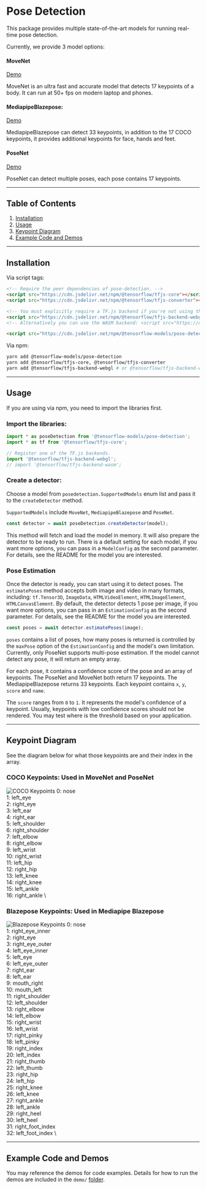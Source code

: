 # Pose Detection

This package provides multiple state-of-the-art models for running real-time pose detection.

Currently, we provide 3 model options:

#### MoveNet
[Demo](https://storage.googleapis.com/tfjs-models/demos/pose-detection/index.html?model=movenet)

MoveNet is an ultra fast and accurate model that detects 17 keypoints of a body.
It can run at 50+ fps on modern laptop and phones.

#### MediapipeBlazepose:
[Demo](https://storage.googleapis.com/tfjs-models/demos/pose-detection/index.html?model=blazepose)

MediapipeBlazepose can detect 33 keypoints, in addition to the 17 COCO keypoints,
it provides additional keypoints for face, hands and feet.

#### PoseNet
[Demo](https://storage.googleapis.com/tfjs-models/demos/pose-detection/index.html?model=posenet)

PoseNet can detect multiple poses, each pose contains 17 keypoints.

-------------------------------------------------------------------------------
## Table of Contents
1. [Installation](#installation)
2. [Usage](#usage)
3. [Keypoint Diagram](#keypoint-diagram)
4. [Example Code and Demos](#example-code-and-demos)

-------------------------------------------------------------------------------

## Installation

Via script tags:

```html
<!-- Require the peer dependencies of pose-detection. -->
<script src="https://cdn.jsdelivr.net/npm/@tensorflow/tfjs-core"></script>
<script src="https://cdn.jsdelivr.net/npm/@tensorflow/tfjs-converter"></script>

<!-- You must explicitly require a TF.js backend if you're not using the TF.js union bundle. -->
<script src="https://cdn.jsdelivr.net/npm/@tensorflow/tfjs-backend-webgl"></script>
<!-- Alternatively you can use the WASM backend: <script src="https://cdn.jsdelivr.net/npm/@tensorflow/tfjs-backend-wasm/dist/tf-backend-wasm.js"></script> -->

<script src="https://cdn.jsdelivr.net/npm/@tensorflow-models/pose-detection"></script>
```

Via npm:

```sh
yarn add @tensorflow-models/pose-detection
yarn add @tensorflow/tfjs-core, @tensorflow/tfjs-converter
yarn add @tensorflow/tfjs-backend-webgl # or @tensorflow/tfjs-backend-wasm
```

-------------------------------------------------------------------------------

## Usage
If you are using via npm, you need to import the libraries first.
### Import the libraries:
```javascript
import * as poseDetection from '@tensorflow-models/pose-detection';
import * as tf from '@tensorflow/tfjs-core';

// Register one of the TF.js backends.
import '@tensorflow/tfjs-backend-webgl';
// import '@tensorflow/tfjs-backend-wasm';
```

### Create a detector:
Choose a model from `posedetection.SupportedModels` enum list and pass it to the
`createDetector` method.

`SupportedModels` include `MoveNet`, `MediapipeBlazepose` and `PoseNet`.

```javascript
const detector = await poseDetection.createDetector(model);
```

This method will fetch and load the model in memory. It
will also prepare the detector to be ready to run. There is a default setting
for each model, if you want more options, you can pass in a `ModelConfig` as the
second parameter. For details, see the README for the model you are interested.

### Pose Estimation
Once the detector is ready, you can start using it to detect poses. The
`estimatePoses` method accepts both image and video in many formats, including:
`tf.Tensor3D`, `ImageData`, `HTMLVideoElement`, `HTMLImageElement`,
`HTMLCanvasElement`. By default, the detector detects 1 pose per image, if you
want more options, you can pass in an `EstimationConfig` as the second parameter.
For details, see the README for the model you are interested.

```javascript
const poses = await detector.estimatePoses(image);
```

`poses` contains a list of poses, how many poses is returned is controlled by
the `maxPose` option of the `EstimationConfig` and the model's own limitation.
Currently, only PoseNet supports multi-pose estimation. If the model cannot
detect any pose, it will return an empty array.

For each pose, it contains a confidence score of the pose and an array of
keypoints. The PoseNet and MoveNet both return 17 keypoints. The
MediapipeBlazepose returns 33 keypoints. Each keypoint contains `x`, `y`,
`score` and `name`.

The `score` ranges from `0` to `1`. It represents the model's confidence of a
keypoint. Usually, keypoints with low confidence scores should not be rendered.
You may test where is the threshold based on your application.

-------------------------------------------------------------------------------

## Keypoint Diagram
See the diagram below for what those keypoints are and their index in the array.

### COCO Keypoints: Used in MoveNet and PoseNet
![COCO Keypoints](https://storage.googleapis.com/movenet/coco-keypoints-500.png)
0: nose  \
1: left_eye  \
2: right_eye  \
3: left_ear  \
4: right_ear  \
5: left_shoulder  \
6: right_shoulder  \
7: left_elbow  \
8: right_elbow  \
9: left_wrist  \
10: right_wrist  \
11: left_hip  \
12: right_hip  \
13: left_knee  \
14: right_knee  \
15: left_ankle  \
16: right_ankle  \

### Blazepose Keypoints: Used in Mediapipe Blazepose
![Blazepose Keypoints](https://storage.googleapis.com/mediapipe/blazepose-keypoints-500.png)
0: nose  \
1: right_eye_inner \
2: right_eye  \
3: right_eye_outer  \
4: left_eye_inner  \
5: left_eye  \
6: left_eye_outer  \
7: right_ear  \
8: left_ear  \
9: mouth_right  \
10: mouth_left  \
11: right_shoulder  \
12: left_shoulder  \
13: right_elbow  \
14: left_elbow  \
15: right_wrist  \
16: left_wrist  \
17: right_pinky  \
18: left_pinky  \
19: right_index  \
20: left_index  \
21: right_thumb  \
22: left_thumb  \
23: right_hip  \
24: left_hip  \
25: right_knee  \
26: left_knee  \
27: right_ankle  \
28: left_ankle  \
29: right_heel  \
30: left_heel  \
31: right_foot_index  \
32: left_foot_index  \

-------------------------------------------------------------------------------

## Example Code and Demos
You may reference the demos for code examples. Details for how to run the demos
are included in the `demo/`
[folder](https://github.com/tensorflow/tfjs-models/tree/master/pose-detection).

